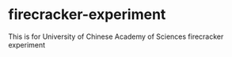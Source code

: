 # firecracker-experiment
This is for University of Chinese Academy of Sciences firecracker experiment
